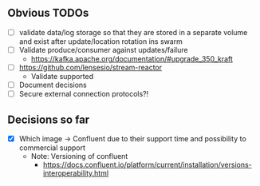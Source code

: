 ## Obvious TODOs

- [ ] validate data/log storage so that they are stored in a separate volume and exist after update/location rotation ins swarm 
- [ ] Validate produce/consumer against updates/failure
  - https://kafka.apache.org/documentation/#upgrade_350_kraft
- [ ] https://github.com/lensesio/stream-reactor
  - Validate supported 
- [ ] Document decisions 
- [ ] Secure external connection protocols?!

## Decisions so far
- [x] Which image -> Confluent due to their support time and possibility to commercial support  
  - Note: Versioning of confluent
    - https://docs.confluent.io/platform/current/installation/versions-interoperability.html 
